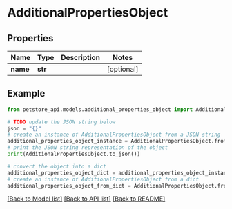 # AdditionalPropertiesObject


## Properties

Name | Type | Description | Notes
------------ | ------------- | ------------- | -------------
**name** | **str** |  | [optional] 

## Example

```python
from petstore_api.models.additional_properties_object import AdditionalPropertiesObject

# TODO update the JSON string below
json = "{}"
# create an instance of AdditionalPropertiesObject from a JSON string
additional_properties_object_instance = AdditionalPropertiesObject.from_json(json)
# print the JSON string representation of the object
print(AdditionalPropertiesObject.to_json())

# convert the object into a dict
additional_properties_object_dict = additional_properties_object_instance.to_dict()
# create an instance of AdditionalPropertiesObject from a dict
additional_properties_object_from_dict = AdditionalPropertiesObject.from_dict(additional_properties_object_dict)
```
[[Back to Model list]](../README.md#documentation-for-models) [[Back to API list]](../README.md#documentation-for-api-endpoints) [[Back to README]](../README.md)


